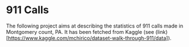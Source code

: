 # 911 Calls
The following project aims at describing the statistics of 911 calls made in Montgomery count, PA. It has been fetched from Kaggle (see (link)[https://www.kaggle.com/mchirico/dataset-walk-through-911/data]).
